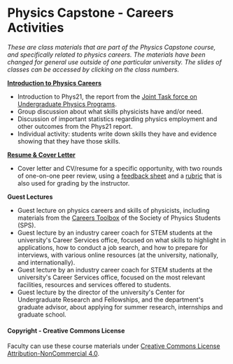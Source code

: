 # Physics Capstone - Careers Activities

_These are class materials that are part of the Physics Capstone course, and specifically related to physics careers. The materials have been changed for general use outside of one particular university. The slides of classes can be accessed by clicking on the class numbers._

**[Introduction to Physics Careers](Slides/ClassCareers1Intro.pptx)**
* Introduction to Phys21, the report from the [Joint Task force on Undergraduate Physics Programs](https://www.compadre.org/jtupp/).
* Group discussion about what skills physicists have and/or need.
* Discussion of important statistics regarding physics employment and other outcomes from the Phys21 report.
* Individual activity: students write down skills they have and evidence showing that they have those skills.

**[Resume & Cover Letter](Slides/ClassCareers2ResumeCoverLetter.pptx)**
* Cover letter and CV/resume for a specific opportunity, with two rounds of one-on-one peer review, using a [feedback sheet](../Materials/ApplicationMaterialsPeerReview.docx) and a [rubric](../Materials/ApplicationMaterialsRubric.docx) that is also used for grading by the instructor.

**Guest Lectures**
* Guest lecture on physics careers and skills of physicists, including materials from the [Careers Toolbox](https://www.spsnational.org/sites/all/careerstoolbox/) of the Society of Physics Students (SPS).
* Guest lecture by an industry career coach for STEM students at the university's Career Services office, focused on what skills to highlight in applications, how to conduct a job search, and how to prepare for interviews, with various online resources (at the university, nationally, and internationally).
* Guest lecture by an industry career coach for STEM students at the university's Career Services office, focused on the most relevant facilities, resources and services offered to students.
* Guest lecture by the director of the university's Center for Undergraduate Research and Fellowships, and the department's graduate advisor, about applying for summer research, internships and graduate school.

#### Copyright - Creative Commons License

Faculty can use these course materials under [Creative Commons License Attribution-NonCommercial 4.0](https://creativecommons.org/licenses/by-nc/4.0/).
